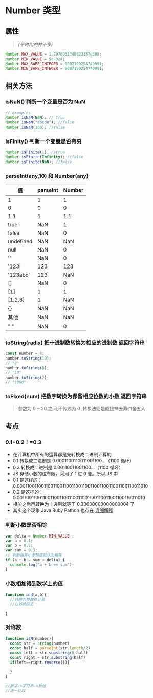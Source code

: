 <!--
 * @Author: 鱼小柔
 * @Date: 2020-11-07 18:17:26
 * @LastEditors: your name
 * @LastEditTime: 2021-04-08 17:50:12
 * @Description: file content
-->

# Number 类型

## 属性

> _(平时用的并不多)_

```js
Number.MAX_VALUE = 1.7976931348623157e308;
Number.MIN_VALUE = 5e-324;
Number.MAX_SAFE_INTEGER = 9007199254740991;
Number.MIN_SAFE_INTEGER = 9007199254740991;
```

## 相关方法

### isNaN() 判断一个变量是否为 NaN

```js
// examples
Number.isNaN(NaN); // true
Number.isNaN("abcde"); //false
Number.isNaN(100); //false
```

### isFinity() 判断一个变量是否有穷

```js
Number.isFinite(1); //true
Number.isFinite(Infinity); //false
Number.isFinite(NaN); //false
```

### parseInt(any,10) 和 Number(any)

| 值        | parseInt | Number |
| --------- | -------- | ------ |
| 1         | 1        | 1      |
| 0         | 0        | 0      |
| 1.1       | 1        | 1.1    |
| true      | NaN      | 1      |
| false     | NaN      | 0      |
| undefined | NaN      | NaN    |
| null      | NaN      | 0      |
| ''        | NaN      | 0      |
| '123'     | 123      | 123    |
| '123abc'  | 123      | NaN    |
| []        | NaN      | 0      |
| [1]       | 1        | 1      |
| [1,2,3]   | 1        | NaN    |
| {}        | NaN      | NaN    |
| 其他      | NaN      | NaN    |
| " "       | NaN      | 0      |

### toString(radix) 把十进制数转换为相应的进制数 返回字符串

```js
const number = 8;
number.toString(10);
// "8"
number.toString(8);
// "10"
number.toString(2);
// "1000"
```

### toFixed(num) 把数字转换为保留相应位数的小数 返回字符串

> 参数为 0 ~ 20 之间,不传则为 0 ,转换法则是直接抹去非四舍五入

## 考点

### 0.1+0.2！=0.3

- 在计算机中所有的运算都是先转换成二进制计算的
- 0.1 转换成二进制是 0.0001100110011001100...（1100 循环）
- 0.2 转换成二进制是 0.00110011001100...（1100 循环）
- JS 存储小数的位有限，采用了 1 进 0 舍。所以 JS 中
- 0.1 是这样的：0.00011001100110011001100110011001100110011001100110011010
- 0.2 是这样的：0.0011001100110011001100110011001100110011001100110011010
- 相加之后再转换为十进制就等于 0.30000000000000004 了
- 其实这个现象 Java Ruby Pathon 也存在
  [详细解释]('https://juejin.im/post/6844903700356399112')

### 判断小数是否相等

```js
var delta = Number.MIN_VALUE ;
var a = 0.1;
var b = 0.2;
var sum = 0.3;
// 判断相差小于精度就认为相等
if (a + b - sum < delta) {
  console.log("a + b == sum");
}
```

### 小数相加得到数学上的值
```js
function add(a,b){
  //转换为整数在计算
  //在转换回去

}
```

### 对称数
```js
function isN(number){
  const str = String(number)
  const half = parseInt(str.length/2)
  const left = str.substring(0,half)
  const right = str.substring(half)
  if(left==right.reverse()){

  }
}
```
```js
//数字->字符串->数组
//逐一比较
```
